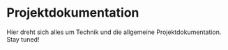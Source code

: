 # Projektdokumentation
Hier dreht sich alles um Technik und die allgemeine Projektdokumentation. Stay tuned!
